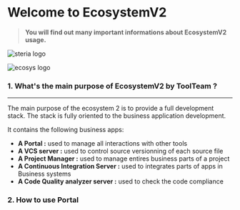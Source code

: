 # Welcome to EcosystemV2

> __You will find out many important informations about EcosystemV2 usage.__

![steria logo](http://portal.devtest.fr/bundles/spiritdevdboxportal/images/logos/SOPRASTERIA_logo.png) 

![ecosys logo](http://portal.devtest.fr/bundles/spiritdevdboxportal/images/EcosysV2/EcosystemV2-img-full-medium.png)


### 1. What's the main purpose of EcosystemV2 by ToolTeam ?
____
The main purpose of the ecosystem 2 is to provide a full development stack. The stack is fully oriented to the business application development.

It contains the following business apps:
* __A Portal :__ used to manage all interactions with other tools
* __A VCS server :__ used to control source versionning of each source file
* __A Project Manager :__ used to manage entires business parts of a project
* __A Continuous Integration Server :__ used to integrates parts of apps in Business systems
* __A Code Quality analyzer server :__ used to check the code compliance


### 2. How to use Portal
